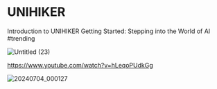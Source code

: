 # UNIHIKER
Introduction to UNIHIKER Getting Started: Stepping into the World of AI #trending

![Untitled (23)](https://github.com/YakrooThai/UNIHIKER/assets/56666070/ce8ab453-981c-44af-b0b0-78f9ba61cc76)

https://www.youtube.com/watch?v=hLeqoPUdkGg

![20240704_000127](https://github.com/YakrooThai/UNIHIKER/assets/56666070/9b75c293-7f71-40e9-add2-620600f04b80)
